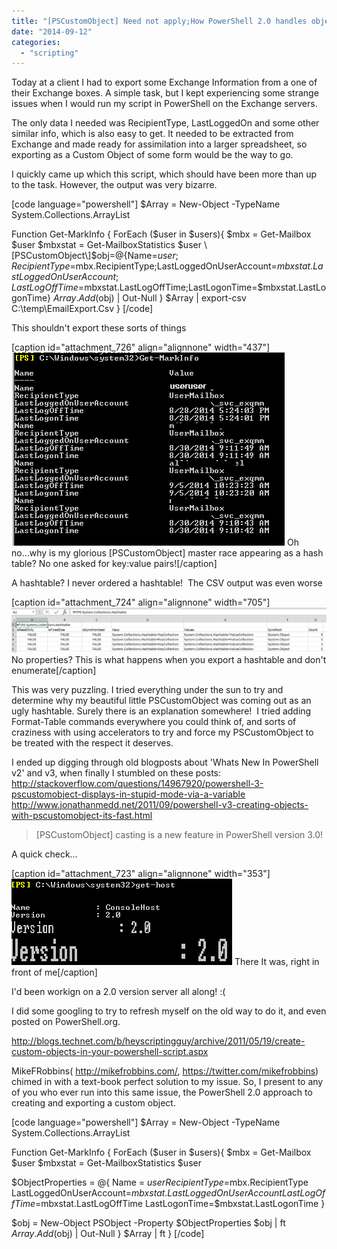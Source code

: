```yaml
---
title: "[PSCustomObject] Need not apply;How PowerShell 2.0 handles objects"
date: "2014-09-12"
categories: 
  - "scripting"
---
```


Today at a client I had to export some Exchange Information from a one of their Exchange boxes. A simple task, but I kept experiencing some strange issues when I would run my script in PowerShell on the Exchange servers.

The only data I needed was RecipientType, LastLoggedOn and some other similar info, which is also easy to get. It needed to be extracted from Exchange and made ready for assimilation into a larger spreadsheet, so exporting as a Custom Object of some form would be the way to go.

I quickly came up which this script, which should have been more than up to the task. However, the output was very bizarre.

\[code language="powershell"\] $Array = New-Object -TypeName System.Collections.ArrayList

Function Get-MarkInfo { ForEach ($user in $users){ $mbx = Get-Mailbox $user $mbxstat = Get-MailboxStatistics $user \[PSCustomObject\]$obj=@{Name=$user;RecipientType=$mbx.RecipientType;LastLoggedOnUserAccount=$mbxstat.LastLoggedOnUserAccount;LastLogOffTime=$mbxstat.LastLogOffTime;LastLogonTime=$mbxstat.LastLogonTime} $Array.Add($obj) | Out-Null } $Array | export-csv C:\\temp\\EmailExport.Csv } \[/code\]

This shouldn't export these sorts of things

\[caption id="attachment\_726" align="alignnone" width="437"\]![PSObjectWeirdness](images/psobjectweirdness1.png) Oh no...why is my glorious \[PSCustomObject\] master race appearing as a hash table? No one asked for key:value pairs!\[/caption\] 

A hashtable? I never ordered a hashtable!  The CSV output was even worse

\[caption id="attachment\_724" align="alignnone" width="705"\]![PSObjectWeirdness01](images/psobjectweirdness01.png) No properties? This is what happens when you export a hashtable and don't enumerate\[/caption\]

This was very puzzling. I tried everything under the sun to try and determine why my beautiful little PSCustomObject was coming out as an ugly hashtable. Surely there is an explanation somewhere!  I tried adding Format-Table commands everywhere you could think of, and sorts of craziness with using accelerators to try and force my PSCustomObject to be treated with the respect it deserves.

I ended up digging through old blogposts about 'Whats New In PowerShell v2' and v3, when finally I stumbled on these posts: http://stackoverflow.com/questions/14967920/powershell-3-pscustomobject-displays-in-stupid-mode-via-a-variable http://www.jonathanmedd.net/2011/09/powershell-v3-creating-objects-with-pscustomobject-its-fast.html

> \[PSCustomObject\] casting is a new feature in PowerShell version 3.0!

A quick check…

\[caption id="attachment\_723" align="alignnone" width="353"\]![PSObjectWeirdness02](images/psobjectweirdness02.png) There It was, right in front of me\[/caption\]

I'd been workign on a 2.0 version server all along! :(

I did some googling to try to refresh myself on the old way to do it, and even posted on PowerShell.org.

http://blogs.technet.com/b/heyscriptingguy/archive/2011/05/19/create-custom-objects-in-your-powershell-script.aspx

MikeFRobbins( http://mikefrobbins.com/, https://twitter.com/mikefrobbins) chimed in with a text-book perfect solution to my issue. So, I present to any of you who ever run into this same issue, the PowerShell 2.0 approach to creating and exporting a custom object.

\[code language="powershell"\] $Array = New-Object -TypeName System.Collections.ArrayList

Function Get-MarkInfo { ForEach ($user in $users){ $mbx = Get-Mailbox $user $mbxstat = Get-MailboxStatistics $user

$ObjectProperties = @{ Name = $user RecipientType=$mbx.RecipientType LastLoggedOnUserAccount=$mbxstat.LastLoggedOnUserAccount LastLogOffTime=$mbxstat.LastLogOffTime LastLogonTime=$mbxstat.LastLogonTime }

$obj = New-Object PSObject -Property $ObjectProperties $obj | ft $Array.Add($obj) | Out-Null } $Array | ft } \[/code\]
